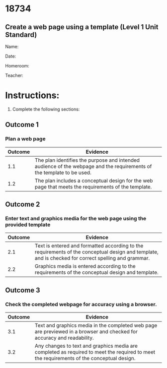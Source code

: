 # 18734
## Create a web page using a template (Level 1 Unit Standard)

Name: 

Date: 

Homeroom: 

Teacher: 

# Instructions:

1. Complete the following sections:

## Outcome 1
### Plan a web page
| Outcome | Evidence |
| --- | --- |
| 1.1 | The plan identifies the purpose and intended audience of the webpage and the requirements of the template to be used. |
| 1.2 | The plan includes a conceptual design for the web page that meets the requirements of the template. |

## Outcome 2
### Enter text and graphics media for the web page using the provided template
| Outcome | Evidence |
| --- | --- |
| 2.1 | Text is entered and formatted according to the requirements of the conceptual design and template, and is checked for correct spelling and grammar. |
| 2.2 | Graphics media is entered according to the requirements of the conceptual design and template. |

## Outcome 3
### Check the completed webpage for accuracy using a browser.
| Outcome | Evidence |
| --- | --- |
| 3.1 | Text and graphics media in the completed web page are previewed in a browser and checked for accuracy and readability.
| 3.2 | Any changes to text and graphics media are completed as required to meet the required to meet the requirements of the conceptual design. |
